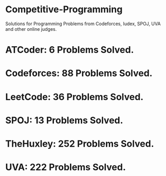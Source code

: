 # Competitive-Programming
Solutions for Programming Problems from Codeforces, Iudex, SPOJ, UVA and other online judges.

# ATCoder: 6 Problems Solved.
# Codeforces: 88 Problems Solved.
# LeetCode: 36 Problems Solved.
# SPOJ: 13 Problems Solved.
# TheHuxley: 252 Problems Solved.
# UVA: 222 Problems Solved.
